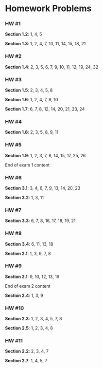 # Homework Problems

### HW #1

**Section 1.2**: 1, 4, 5

**Section 1.3**: 1, 2, 4, 7, 10, 11, 14, 15, 18, 21

### HW #2

**Section 1.4**: 2, 3, 5, 6, 7, 9, 10, 11, 12, 19, 24, 32

### HW #3

**Section 1.5**: 2, 3, 4, 5, 8

**Section 1.6**: 1, 2, 4, 7, 9, 10

**Section 1.7**: 6, 7, 8, 12, 14, 20, 21, 23, 24

### HW #4

**Section 1.8**: 2, 3, 5, 8, 9, 11

### HW #5

**Section 1.9**: 1, 2, 3, 7, 8, 14, 15, 17, 25, 26

End of exam 1 content

### HW #6

**Section 3.1**: 3, 4, 6, 7, 9, 13, 14, 20, 23

**Section 3.2**: 1, 3, 11

### HW #7

**Section 3.3**: 6, 7, 8, 16, 17, 18, 19, 21

### HW #8

**Section 3.4**: 6, 11, 13, 18

**Section 2.1**: 1, 3, 6, 7, 8

### HW #9

**Section 2.1**: 9, 10, 12, 13, 16

End of exam 2 content

**Section 2.4**: 1, 3, 9

### HW #10

**Section 2.3**: 1, 2, 3, 4, 5, 7, 8

**Section 2.5**: 1, 2, 3, 4, 8

### HW #11

**Section 2.2**: 2, 3, 4, 7

**Section 2.7**: 1, 4, 5, 7